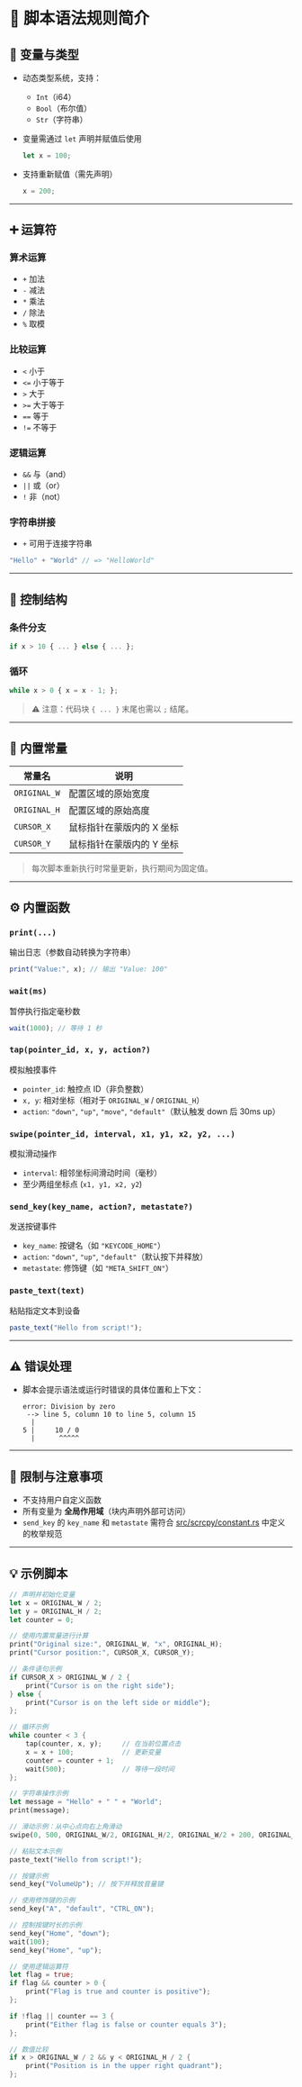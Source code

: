# 📜 脚本语法规则简介

## 🧩 变量与类型

* 动态类型系统，支持：

  * `Int`（i64）
  * `Bool`（布尔值）
  * `Str`（字符串）
* 变量需通过 `let` 声明并赋值后使用

  ```js
  let x = 100;
  ```
* 支持重新赋值（需先声明）

  ```js
  x = 200;
  ```

---

## ➕ 运算符

### 算术运算

* `+` 加法
* `-` 减法
* `*` 乘法
* `/` 除法
* `%` 取模

### 比较运算

* `<` 小于
* `<=` 小于等于
* `>` 大于
* `>=` 大于等于
* `==` 等于
* `!=` 不等于

### 逻辑运算

* `&&` 与（and）
* `||` 或（or）
* `!` 非（not）

### 字符串拼接

* `+` 可用于连接字符串

```js
"Hello" + "World" // => "HelloWorld"
```
---

## 🧠 控制结构

### 条件分支

```js
if x > 10 { ... } else { ... };
```

### 循环

```js
while x > 0 { x = x - 1; };
```

> ⚠️ 注意：代码块 `{ ... }` 末尾也需以 `;` 结尾。

---

## 🔢 内置常量

| 常量名          | 说明             |
| ------------ | -------------- |
| `ORIGINAL_W` | 配置区域的原始宽度      |
| `ORIGINAL_H` | 配置区域的原始高度      |
| `CURSOR_X`   | 鼠标指针在蒙版内的 X 坐标 |
| `CURSOR_Y`   | 鼠标指针在蒙版内的 Y 坐标 |

> 每次脚本重新执行时常量更新，执行期间为固定值。

---

## ⚙️ 内置函数

### `print(...)`

输出日志（参数自动转换为字符串）

```js
print("Value:", x); // 输出 "Value: 100"
```

### `wait(ms)`

暂停执行指定毫秒数

```js
wait(1000); // 等待 1 秒
```

### `tap(pointer_id, x, y, action?)`

模拟触摸事件

* `pointer_id`: 触控点 ID（非负整数）
* `x, y`: 相对坐标（相对于 `ORIGINAL_W` / `ORIGINAL_H`）
* `action`: `"down"`, `"up"`, `"move"`, `"default"`（默认触发 down 后 30ms up）

### `swipe(pointer_id, interval, x1, y1, x2, y2, ...)`

模拟滑动操作

* `interval`: 相邻坐标间滑动时间（毫秒）
* 至少两组坐标点 (`x1, y1, x2, y2`)

### `send_key(key_name, action?, metastate?)`

发送按键事件

* `key_name`: 按键名（如 `"KEYCODE_HOME"`）
* `action`: `"down"`, `"up"`, `"default"`（默认按下并释放）
* `metastate`: 修饰键（如 `"META_SHIFT_ON"`）

### `paste_text(text)`

粘贴指定文本到设备

```js
paste_text("Hello from script!");
```

---

## ⚠️ 错误处理

* 脚本会提示语法或运行时错误的具体位置和上下文：

  ```text
  error: Division by zero
   --> line 5, column 10 to line 5, column 15
    |
  5 |     10 / 0
    |      ^^^^^
  ```

---

## 🚫 限制与注意事项

* 不支持用户自定义函数
* 所有变量为 **全局作用域**（块内声明外部可访问）
* `send_key` 的 `key_name` 和 `metastate` 需符合
  [src/scrcpy/constant.rs](src/scrcpy/constant.rs) 中定义的枚举规范

---

## 💡 示例脚本

```rs
// 声明并初始化变量
let x = ORIGINAL_W / 2;
let y = ORIGINAL_H / 2;
let counter = 0;

// 使用内置常量进行计算
print("Original size:", ORIGINAL_W, "x", ORIGINAL_H);
print("Cursor position:", CURSOR_X, CURSOR_Y);

// 条件语句示例
if CURSOR_X > ORIGINAL_W / 2 {
    print("Cursor is on the right side");
} else {
    print("Cursor is on the left side or middle");
};

// 循环示例
while counter < 3 {
    tap(counter, x, y);     // 在当前位置点击
    x = x + 100;            // 更新变量
    counter = counter + 1;
    wait(500);              // 等待一段时间
};

// 字符串操作示例
let message = "Hello" + " " + "World";
print(message);

// 滑动示例：从中心点向右上角滑动
swipe(0, 500, ORIGINAL_W/2, ORIGINAL_H/2, ORIGINAL_W/2 + 200, ORIGINAL_H/2 - 200);

// 粘贴文本示例
paste_text("Hello from script!");

// 按键示例
send_key("VolumeUp"); // 按下并释放音量键

// 使用修饰键的示例
send_key("A", "default", "CTRL_ON");

// 控制按键时长的示例
send_key("Home", "down");
wait(100);
send_key("Home", "up");

// 使用逻辑运算符
let flag = true;
if flag && counter > 0 {
    print("Flag is true and counter is positive");
};

if !flag || counter == 3 {
    print("Either flag is false or counter equals 3");
};

// 数值比较
if x > ORIGINAL_W / 2 && y < ORIGINAL_H / 2 {
    print("Position is in the upper right quadrant");
};
```